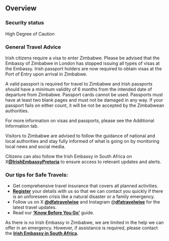 ## Overview

### **Security status**

High Degree of Caution

### **General Travel Advice**

Irish citizens require a visa to enter Zimbabwe. Please be advised that the Embassy of Zimbabwe in London has stopped issuing all types of visas at the Embassy. Irish passport holders are now required to obtain visas at the Port of Entry upon arrival in Zimbabwe.

A valid passport is required for travel to Zimbabwe and Irish passports should have a minimum validity of 6 months from the intended date of departure from Zimbabwe. Passport cards cannot be used. Passports must have at least two blank pages and must not be damaged in any way. If your passport fails on either count, it will be not be accepted by the Zimbabwean authorities.

For more information on visas and passports, please see the Additional Information tab.

Visitors to Zimbabwe are advised to follow the guidance of national and local authorities and stay fully informed of what is going on by monitoring local news and social media.

Citizens can also follow the Irish Embassy in South Africa on X[**@IrishEmbassyPretoria**](https://x.com/IrlEmbPretoria) to ensure access to relevant updates and alerts.

### **Our tips for Safe Travels:**

* Get comprehensive travel insurance that covers all planned activities.
* [**Register**](https://www.ireland.ie/en/dfa/overseas-travel/citizens-registration/) your details with us so that we can contact you quickly if there is an unforeseen crisis like a natural disaster or a family emergency.
* Follow us on X [**@dfatravelwise**](https://www.twitter.com/DFATravelWise) and Instagram @[**dfatravelwise**](https://www.instagram.com/dfatravelwise/) for the latest travel updates.
* Read our [**‘Know Before You Go’**](https://www.ireland.ie/en/dfa/overseas-travel/know-before-you-go/) guide.

As there is no Irish Embassy in Zimbabwe, we are limited in the help we can offer in an emergency. However, if assistance is required, please contact the [**Irish Embassy in South Africa**](https://www.ireland.ie/en/southafrica/pretoria/)**.**